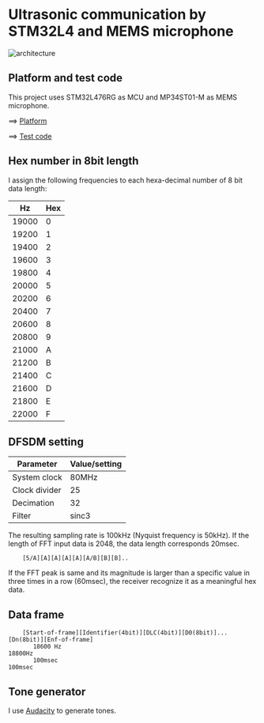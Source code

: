 # Ultrasonic communication by STM32L4 and MEMS microphone

![architecture](https://docs.google.com/drawings/d/e/2PACX-1vR1KKp2QeL_SmrnUsTl5zcwddQToPJmnSBHFnxiw78y3_3mjA7EzNl2iNcUA5aOW_jRAQapTNji-eJ7/pub?w=480&h=189)

## Platform and test code

This project uses STM32L476RG as MCU and MP34ST01-M as MEMS microphone.

==> [Platform](PLATFORM.md)

==> [Test code](./basic)

## Hex number in 8bit length

I assign the following frequencies to each hexa-decimal number of 8 bit data length:

|Hz   |Hex|
|-----|---|
|19000| 0 |
|19200| 1 |
|19400| 2 |
|19600| 3 |
|19800| 4 |
|20000| 5 |
|20200| 6 |
|20400| 7 |
|20600| 8 |
|20800| 9 |
|21000| A |
|21200| B |
|21400| C |
|21600| D |
|21800| E |
|22000| F |

## DFSDM setting

|Parameter    |Value/setting|
|-------------|-----|
|System clock |80MHz|
|Clock divider|25   |
|Decimation   |32   |
|Filter       |sinc3|

The resulting sampling rate is 100kHz (Nyquist frequency is 50kHz). If the length of FFT input data is 2048, the data length corresponds 20msec.

```
    [5/A][A][A][A][A][A/B][B][B]..

```
If the FFT peak is same and its magnitude is larger than a specific value in three times in a row (60msec), the receiver recognize it as a meaningful hex data.

## Data frame

```
    [Start-of-frame][Identifier(4bit)][DLC(4bit)][D0(8bit)]...[Dn(8bit)][Enf-of-frame]
       18600 Hz                                                           18800Hz
       100msec                                                            100msec
```

## Tone generator

I use [Audacity](https://www.audacityteam.org/) to generate tones.



